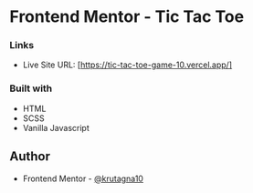 # Frontend Mentor - Tic Tac Toe

[//]: # (### Screenshot)

[//]: # (![]&#40;screenshot/Screenshot.png&#41;)

### Links

- Live Site URL: [https://tic-tac-toe-game-10.vercel.app/]

### Built with

- HTML
- SCSS
- Vanilla Javascript

## Author
- Frontend Mentor - [@krutagna10](https://www.frontendmentor.io/profile/krutagna10)


